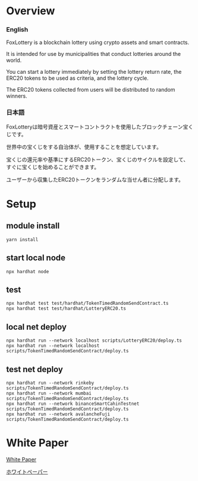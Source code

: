 # Overview
### English
FoxLottery is a blockchain lottery using crypto assets and smart contracts.

It is intended for use by municipalities that conduct lotteries around the world.

You can start a lottery immediately by setting the lottery return rate, the ERC20 tokens to be used as criteria, and the lottery cycle.

The ERC20 tokens collected from users will be distributed to random winners.

### 日本語
FoxLotteryは暗号資産とスマートコントラクトを使用したブロックチェーン宝くじです。

世界中の宝くじをする自治体が、使用することを想定しています。

宝くじの還元率や基準にするERC20トークン、宝くじのサイクルを設定して、すぐに宝くじを始めることができます。

ユーザーから収集したERC20トークンをランダムな当せん者に分配します。

# Setup

## module install
```
yarn install
```

## start local node
```
npx hardhat node
```

## test
```
npx hardhat test test/hardhat/TokenTimedRandomSendContract.ts
npx hardhat test test/hardhat/LotteryERC20.ts
```

## local net deploy
```
npx hardhat run --network localhost scripts/LotteryERC20/deploy.ts
npx hardhat run --network localhost scripts/TokenTimedRandomSendContract/deploy.ts
```

## test net deploy
```
npx hardhat run --network rinkeby scripts/TokenTimedRandomSendContract/deploy.ts
npx hardhat run --network mumbai scripts/TokenTimedRandomSendContract/deploy.ts
npx hardhat run --network binanceSmartCahinTestnet scripts/TokenTimedRandomSendContract/deploy.ts
npx hardhat run --network avalancheFuji scripts/TokenTimedRandomSendContract/deploy.ts
```

# White Paper
[White Paper](https://cryptolottery.gitbook.io/cryptolottery-whitepaper/whitepaper/english)

[ホワイトペーパー](https://cryptolottery.gitbook.io/cryptolottery-whitepaper/whitepaper/japanese)

